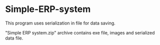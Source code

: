 # Simple-ERP-system
This program uses serialization in file for data saving.

"Simple ERP system.zip" archive contains exe file, images and serialized data file.
